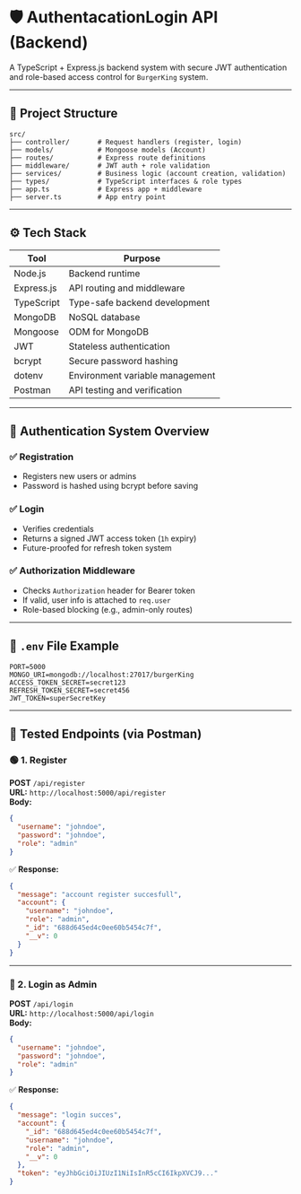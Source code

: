 # 🛡️ AuthentacationLogin API (Backend)

A TypeScript + Express.js backend system with secure JWT authentication and role-based access control for `BurgerKing` system.

---

## 📁 Project Structure

```
src/
├── controller/       # Request handlers (register, login)
├── models/           # Mongoose models (Account)
├── routes/           # Express route definitions
├── middleware/       # JWT auth + role validation
├── services/         # Business logic (account creation, validation)
├── types/            # TypeScript interfaces & role types
├── app.ts            # Express app + middleware
├── server.ts         # App entry point
```

---

## ⚙️ Tech Stack

| Tool       | Purpose                                 |
|------------|-----------------------------------------|
| Node.js    | Backend runtime                         |
| Express.js | API routing and middleware              |
| TypeScript | Type-safe backend development           |
| MongoDB    | NoSQL database                          |
| Mongoose   | ODM for MongoDB                         |
| JWT        | Stateless authentication                |
| bcrypt     | Secure password hashing                 |
| dotenv     | Environment variable management         |
| Postman    | API testing and verification            |

---

## 🔐 Authentication System Overview

### ✅ Registration

- Registers new users or admins
- Password is hashed using bcrypt before saving

### ✅ Login

- Verifies credentials
- Returns a signed JWT access token (`1h` expiry)
- Future-proofed for refresh token system

### ✅ Authorization Middleware

- Checks `Authorization` header for Bearer token
- If valid, user info is attached to `req.user`
- Role-based blocking (e.g., admin-only routes)

---

## 📄 `.env` File Example

```
PORT=5000
MONGO_URI=mongodb://localhost:27017/burgerKing
ACCESS_TOKEN_SECRET=secret123
REFRESH_TOKEN_SECRET=secret456
JWT_TOKEN=superSecretKey
```

---

## 🧪 Tested Endpoints (via Postman)

### 🟢 1. Register

**POST** `/api/register`  
**URL:** `http://localhost:5000/api/register`  
**Body:**
```json
{
  "username": "johndoe",
  "password": "johndoe",
  "role": "admin"
}
```

✅ **Response:**
```json
{
  "message": "account register succesfull",
  "account": {
    "username": "johndoe",
    "role": "admin",
    "_id": "688d645ed4c0ee60b5454c7f",
    "__v": 0
  }
}
```

---

### 🔑 2. Login as Admin

**POST** `/api/login`  
**URL:** `http://localhost:5000/api/login`  
**Body:**
```json
{
  "username": "johndoe",
  "password": "johndoe",
  "role": "admin"
}
```

✅ **Response:**
```json
{
  "message": "login succes",
  "account": {
    "_id": "688d645ed4c0ee60b5454c7f",
    "username": "johndoe",
    "role": "admin",
    "__v": 0
  },
  "token": "eyJhbGciOiJIUzI1NiIsInR5cCI6IkpXVCJ9..."
}
```